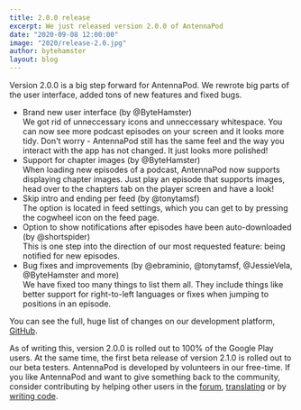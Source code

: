 ```yaml
---
title: 2.0.0 release
excerpt: We just released version 2.0.0 of AntennaPod
date: "2020-09-08 12:00:00"
image: "2020/release-2.0.jpg"
author: bytehamster
layout: blog
---
```


Version 2.0.0 is a big step forward for AntennaPod. We rewrote big parts of the user interface, added tons of new features and fixed bugs.

- Brand new user interface (by @ByteHamster)  
  We got rid of unneccessary icons and unneccessary whitespace. You can now see more podcast episodes on your screen and it looks more tidy. Don't worry - AntennaPod still has the same feel and the way you interact with the app has not changed. It just looks more polished!
- Support for chapter images (by @ByteHamster)  
  When loading new episodes of a podcast, AntennaPod now supports displaying chapter images. Just play an episode that supports images, head over to the chapters tab on the player screen and have a look!
- Skip intro and ending per feed (by @tonytamsf)  
  The option is located in feed settings, which you can get to by pressing the cogwheel icon on the feed page.
- Option to show notifications after episodes have been auto-downloaded (by @shortspider)  
  This is one step into the direction of our most requested feature: being notified for new episodes.
- Bug fixes and improvements (by @ebraminio, @tonytamsf, @JessieVela, @ByteHamster and more)  
  We have fixed too many things to list them all. They include things like better support for right-to-left languages or fixes when jumping to positions in an episode.

You can see the full, huge list of changes on our development platform, [GitHub](https://github.com/AntennaPod/AntennaPod/compare/1.8.1...2.0.0).

As of writing this, version 2.0.0 is rolled out to 100% of the Google Play users. At the same time, the first beta release of version 2.1.0 is rolled out to our beta testers. AntennaPod is developed by volunteers in our free-time. If you like AntennaPod and want to give something back to the community, consider contributing by helping other users in the [forum](https://forum.antennapod.org/), [translating](https://www.transifex.com/antennapod/antennapod/) or by [writing code](https://github.com/AntennaPod/AntennaPod).
